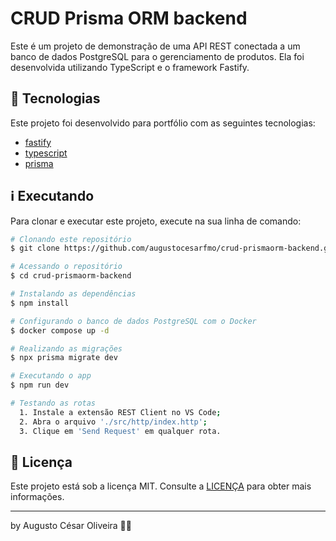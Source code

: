 # CRUD Prisma ORM backend

Este é um projeto de demonstração de uma API REST conectada a um banco de dados PostgreSQL para o gerenciamento de produtos. Ela foi desenvolvida utilizando TypeScript e o framework Fastify.

## 🚀 Tecnologias

Este projeto foi desenvolvido para portfólio com as seguintes tecnologias:

- [fastify](https://fastify.dev/)
- [typescript](https://www.typescriptlang.org/)
- [prisma](https://www.prisma.io/)

## ℹ️ Executando

Para clonar e executar este projeto, execute na sua linha de comando:

```bash
# Clonando este repositório
$ git clone https://github.com/augustocesarfmo/crud-prismaorm-backend.git

# Acessando o repositório
$ cd crud-prismaorm-backend

# Instalando as dependências
$ npm install

# Configurando o banco de dados PostgreSQL com o Docker
$ docker compose up -d

# Realizando as migrações
$ npx prisma migrate dev

# Executando o app
$ npm run dev

# Testando as rotas
  1. Instale a extensão REST Client no VS Code;
  2. Abra o arquivo './src/http/index.http';
  3. Clique em 'Send Request' em qualquer rota.
```

## 📝 Licença

Este projeto está sob a licença MIT. Consulte a [LICENÇA](https://github.com/augustocesarfmo/crud-prismaorm-backend/blob/main/LICENSE.md) para obter mais informações.

---

by Augusto César Oliveira 👐🏼
